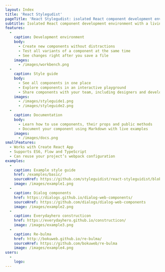 ```yaml
---
layout: Index
title: 'React Stylegudist'
pageTitle: 'React Stylegudist: isolated React component development environment with a living style guide'
subtitle: Isolated React component development environment with a living style guide
features:
  -
    caption: Development environment 
    body:
      - Create new components without distractions
      - Test all variants of a component at the same time
      - See changes right after you save a file
    images:
      - /images/workbench.png
  -
    caption: Style guide
    body:
      - See all components in one place
      - Explore components in an interactive playground
      - Share components with your team, including designers and developers
    images:
      - /images/styleguide1.png
      - /images/styleguide2.png
  -
    caption: Documentation
    body:
      - Learn how to use components, their props and public methods
      - Document your component using Markdown with live examples
    images:
      - /images/docs.png
smallFeatures:
  - Works with Create React App
  - Supports ES6, Flow and TypeScript
  - Can reuse your project’s webpack configuration
examples:
  -
    caption: Example style guide
    href: /examples/basic/
    sourceHref: https://github.com/styleguidist/react-styleguidist/blob/master/examples/basic
    image: /images/example1.png
  -
    caption: Dialog components
    href: https://dialogs.github.io/dialog-web-components/
    sourceHref: https://github.com/dialogs/dialog-web-components
    image: /images/example2.png
  -
    caption: Everydayhero constructicon
    href: https://everydayhero.github.io/constructicon/
    image: /images/example3.png
  -
    caption: Re-bulma
    href: http://bokuweb.github.io/re-bulma/
    sourceHref: https://github.com/bokuweb/re-bulma
    image: /images/example4.png
users:
  -
    logo:
---
```

